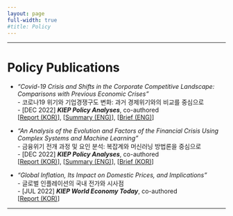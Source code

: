 ```yaml
---
layout: page
full-width: true
#title: Policy 
---
```


<hr size="2px">

# Policy Publications 
* _“Covid-19 Crisis and Shifts in the Corporate Competitive Landscape: Comparisons with Previous Economic Crises”_ <br>
  -&nbsp;코로나19 위기와 기업경쟁구도 변화: 과거 경제위기와의 비교를 중심으로 <br>
  -&nbsp;[DEC 2022] _**KIEP Policy Analyses**_, co-authored <br>
  [[Report (KOR)](https://econhanwt.github.io/my_docs/papers/2022_12_KIEP_Policy_Analyses_CovidCorpComp.pdf)], [[Summary (ENG)](https://econhanwt.github.io/my_docs/papers/2022_12_KIEP_Policy_Analyses_SumEng_CovidCorpComp.pdf)], [[Brief (ENG)](https://econhanwt.github.io/my_docs/papers/2023_04_KIEP_Policy_Analyses_Brief_Eng_Covid19_firms.pdf)] 

* _“An Analysis of the Evolution and Factors of the Financial Crisis Using Complex Systems and Machine Learning”_ <br>
  -&nbsp;금융위기 전개 과정 및 요인 분석: 복잡계와 머신러닝 방법론을 중심으로 <br>
  -&nbsp;[DEC 2022] _**KIEP Policy Analyses**_, co-authored <br>
  [[Report (KOR)](https://econhanwt.github.io/my_docs/papers/2022_12_KIEP_Policy_Analyses_FinCrisis.pdf)], [[Summary (ENG)](https://econhanwt.github.io/my_docs/papers/2022_12_KIEP_Policy_Analyses_SumEng_FinCrisis.pdf)], [[Brief (KOR)](https://econhanwt.github.io/my_docs/papers/2022_12_KIEP_Policy_Analyses_Brief_Kor_FinCrisis.pdf)] 

* _“Global Inflation, Its Impact on Domestic Prices, and Implications”_ <br>
  -&nbsp;글로벌 인플레이션의 국내 전가와 시사점 <br>
  -&nbsp;[JUL 2022] _**KIEP World Economy Today**_, co-authored <br>
  [[Report (KOR)](https://econhanwt.github.io/my_docs/papers/2022_07_World_Economy_Today_Global_Inflation.pdf)] 

<hr size="2px">
